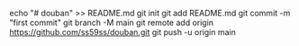 echo "# douban" >> README.md
git init
git add README.md
git commit -m "first commit"
git branch -M main
git remote add origin https://github.com/ss59ss/douban.git
git push -u origin main
